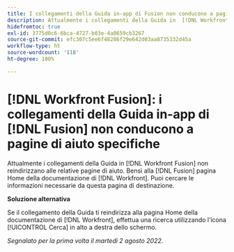 ```yaml
---
title: I collegamenti della Guida in-app di Fusion non conducono a pagine di aiuto specifiche
description: Attualmente i collegamenti della Guida in  [!DNL Workfront Fusion]  non reindirizzano alle relative pagine di aiuto, bensì alla pagina Home della documentazione di Workfront. Puoi cercare le informazioni necessarie da questa pagina di destinazione.
hidefromtoc: true
exl-id: 3775d0c6-6bca-4727-b03e-4a0659cb3267
source-git-commit: efc307c5ee6f48286f29e642d03aa8735332d45a
workflow-type: ht
source-wordcount: '118'
ht-degree: 100%

---
```


# [!DNL Workfront Fusion]: i collegamenti della Guida in-app di [!DNL Fusion] non conducono a pagine di aiuto specifiche

Attualmente i collegamenti della Guida in [!DNL Workfront Fusion] non reindirizzano alle relative pagine di aiuto. Bensì alla [!DNL Fusion] pagina Home della documentazione di [!DNL Workfront]. Puoi cercare le informazioni necessarie da questa pagina di destinazione.

**Soluzione alternativa**

Se il collegamento della Guida ti reindirizza alla pagina Home della documentazione di [!DNL Workfront], effettua una ricerca utilizzando l’icona [!UICONTROL Cerca] in alto a destra dello schermo.

_Segnalato per la prima volta il martedì 2 agosto 2022._
